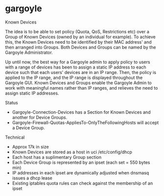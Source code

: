 # gargoyle
Known Devices

The idea is to be able to set policy (Quota, QoS, Restrictions etc) over a
Group of Known Devices (owned by an individual for example). To achieve this,
the Known Devices need to be identified by their MAC address' and then arranged
into Groups. Both Devices and Groups can be named by the Gargoyle Administrator.

Up until now, the best way for a Gargoyle admin to apply policy to users with 
a range of devices has been to assign a static IP address to each device such 
that each users' devices are in an IP range. Then, the policy is applied to the
IP range, and the IP range is displayed throughout the Gargoyle GUI. Known Devices
and Groups enable the Gargoyle Admin to work with meaningful names rather than IP 
ranges, and relieves the need to assign static IP addresses.

Status
- Gargoyle-Connection-Devices has a Section for Known Devices and another for Device Groups.
- Gargoyle-Firewall-Quotas-AppliesTo-OnlyTheFollowingHosts will accept a Device Group.

Technical
- Approx 17k in size
- Known Devices are stored as a host in uci /etc/config/dhcp
- Each host has a suplimentary Group section
- Each Device Group is represented by an ipset (each set = 550 bytes min)
- IP addresses in each ipset are dynamically adjusted when dnsmasq issues a dhcp lease
- Existing iptables quota rules can check against the membership of an ipset
